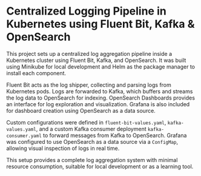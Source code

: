 # Centralized Logging Pipeline in Kubernetes using Fluent Bit, Kafka & OpenSearch

This project sets up a centralized log aggregation pipeline inside a Kubernetes cluster using Fluent Bit, Kafka, and OpenSearch. It was built using Minikube for local development and Helm as the package manager to install each component.

Fluent Bit acts as the log shipper, collecting and parsing logs from Kubernetes pods. Logs are forwarded to Kafka, which buffers and streams the log data to OpenSearch for indexing. OpenSearch Dashboards provides an interface for log exploration and visualization. Grafana is also included for dashboard creation using OpenSearch as a data source.

Custom configurations were defined in `fluent-bit-values.yaml`, `kafka-values.yaml`, and a custom Kafka consumer deployment `kafka-consumer.yaml` to forward messages from Kafka to OpenSearch. Grafana was configured to use OpenSearch as a data source via a `ConfigMap`, allowing visual inspection of logs in real time.

This setup provides a complete log aggregation system with minimal resource consumption, suitable for local development or as a learning tool.
